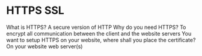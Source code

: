 # HTTPS SSL

What is HTTPS?
    A secure version of HTTP
Why do you need HTTPS?
    To encrypt all communication between the client and the website servers
You want to setup HTTPS on your website, where shall you place the certificate?
    On your website web server(s)
